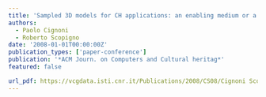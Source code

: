```yaml
---
title: 'Sampled 3D models for CH applications: an enabling medium or a technological exercise?'
authors:
  - Paolo Cignoni
  - Roberto Scopigno
date: '2008-01-01T00:00:00Z'
publication_types: ['paper-conference']
publication: '*ACM Journ. on Computers and Cultural heritag*'
featured: false

url_pdf: https://vcgdata.isti.cnr.it/Publications/2008/CS08/Cignoni Scopigno - Sampled 3D models for CH applications A viable and enabling new medium or just a technological exercise - JOCCH2008.pdf
---
```

